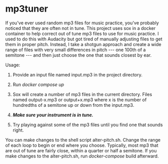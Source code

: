 # mp3tuner

If you've ever used random mp3 files for music practice, you've probably noticed that they are often not in tune. This project uses sox in a docker container to help correct out of tune mp3 files to use for music practice. I used to do this with Audacity but got tired of manually adjusting files to get them in proper pitch. Instead, I take a shotgun approach and create a wide range of files with very small differences in pitch --- one 100th of a semitone --- and then just choose the one that sounds closest by ear.  

Usage:

1. Provide an input file named input.mp3 in the project directory.

2. Run *docker compose up*

3. Sox will create a number of mp3 files in the current directory. Files named output-x.mp3 or output+x.mp3 where x is the number of hundredths of a semitone up or down from the input.mp3. 

4. ***Make sure your instrument is in tune.***

5.  Try playing against some of the mp3 files until you find one that sounds right.

You can make changes to the shell script alter-pitch.sh. Change the range of each loop to begin or end where you choose. Typically,
most mp3 that are out of tune are fairly close, within a quarter or half a semitone. If you make changes to the alter-pitch.sh, run *docker-compose* build afterward.


